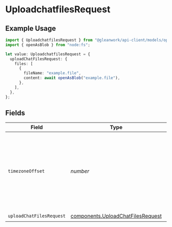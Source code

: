 # UploadchatfilesRequest

## Example Usage

```typescript
import { UploadchatfilesRequest } from "@gleanwork/api-client/models/operations";
import { openAsBlob } from "node:fs";

let value: UploadchatfilesRequest = {
  uploadChatFilesRequest: {
    files: [
      {
        fileName: "example.file",
        content: await openAsBlob("example.file"),
      },
    ],
  },
};
```

## Fields

| Field                                                                                                      | Type                                                                                                       | Required                                                                                                   | Description                                                                                                |
| ---------------------------------------------------------------------------------------------------------- | ---------------------------------------------------------------------------------------------------------- | ---------------------------------------------------------------------------------------------------------- | ---------------------------------------------------------------------------------------------------------- |
| `timezoneOffset`                                                                                           | *number*                                                                                                   | :heavy_minus_sign:                                                                                         | The offset of the client's timezone in minutes from UTC. e.g. PDT is -420 because it's 7 hours behind UTC. |
| `uploadChatFilesRequest`                                                                                   | [components.UploadChatFilesRequest](../../models/components/uploadchatfilesrequest.md)                     | :heavy_check_mark:                                                                                         | N/A                                                                                                        |